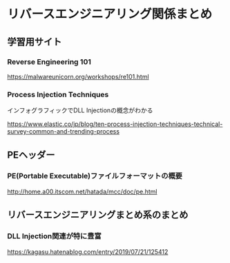 # リバースエンジニアリング関係まとめ
## 学習用サイト
### Reverse Engineering 101
https://malwareunicorn.org/workshops/re101.html
### Process Injection Techniques
インフォグラフィックでDLL Injectionの概念がわかる

https://www.elastic.co/jp/blog/ten-process-injection-techniques-technical-survey-common-and-trending-process
## PEヘッダー
### PE(Portable Executable)ファイルフォーマットの概要
http://home.a00.itscom.net/hatada/mcc/doc/pe.html

## リバースエンジニアリングまとめ系のまとめ
### DLL Injection関連が特に豊富
https://kagasu.hatenablog.com/entry/2019/07/21/125412
